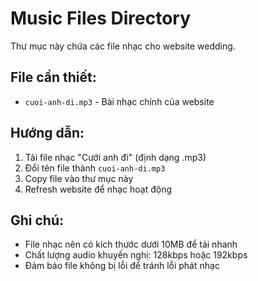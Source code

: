 # Music Files Directory

Thư mục này chứa các file nhạc cho website wedding.

## File cần thiết:
- `cuoi-anh-di.mp3` - Bài nhạc chính của website

## Hướng dẫn:
1. Tải file nhạc "Cưới anh đi" (định dạng .mp3)
2. Đổi tên file thành `cuoi-anh-di.mp3`
3. Copy file vào thư mục này
4. Refresh website để nhạc hoạt động

## Ghi chú:
- File nhạc nên có kích thước dưới 10MB để tải nhanh
- Chất lượng audio khuyến nghị: 128kbps hoặc 192kbps
- Đảm bảo file không bị lỗi để tránh lỗi phát nhạc